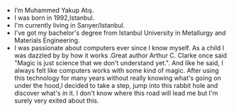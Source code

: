 - I’m Muhammed Yakup Atış.
- I was born in 1992,Istanbul.
- I'm currently living in Sarıyer/Istanbul.
- I've got my bachelor's degree from Istanbul University in Metallurgy and Materials Engineering.
- I was passionate about computers ever since I know myself. As a child I was dazzled by by how it works .Great author Arthur C. Clarke once said "Magic is just science that we don't understand yet.". And like he said, I always felt like computers works with some kind of magic. After using this technology for many years without really knowing what's going on under the hood,I decided to take a step, jump into this rabbit hole and discover what's in it. I don't know where this road will lead me but I'm surely very exited about this.
